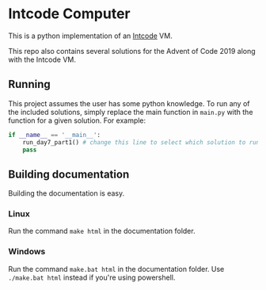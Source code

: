# Intcode Computer

This is a python implementation of an [Intcode](https://esolangs.org/wiki/Intcode) VM.

This repo also contains several solutions for the Advent of Code 2019 along with the Intcode VM.

## Running

This project assumes the user has some python knowledge. To run any of the included solutions, simply replace the main function in `main.py` with the function for a given solution. For example:

```python
if __name__ == '__main__':
    run_day7_part1() # change this line to select which solution to run.
    pass
```

## Building documentation

Building the documentation is easy.

### Linux

Run the command `make html` in the documentation folder.

### Windows

Run the command `make.bat html` in the documentation folder. Use `./make.bat html` instead if you're using powershell.